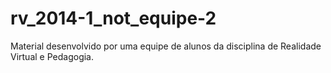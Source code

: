 # rv_2014-1_not_equipe-2
Material desenvolvido por uma equipe de alunos da disciplina de Realidade Virtual e Pedagogia.
